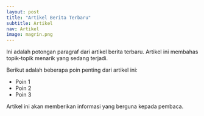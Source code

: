 ```yaml
---
layout: post
title: "Artikel Berita Terbaru"
subtitle: Artikel
nav: Artikel
image: magrin.png
---
```


Ini adalah potongan paragraf dari artikel berita terbaru. Artikel ini membahas topik-topik menarik yang sedang terjadi.

Berikut adalah beberapa poin penting dari artikel ini:

- Poin 1
- Poin 2
- Poin 3

Artikel ini akan memberikan informasi yang berguna kepada pembaca.
